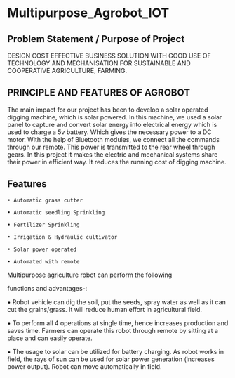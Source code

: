# Multipurpose_Agrobot_IOT
## Problem Statement / Purpose of Project
DESIGN COST EFFECTIVE BUSINESS SOLUTION WITH GOOD USE OF TECHNOLOGY AND MECHANISATION FOR SUSTAINABLE AND COOPERATIVE AGRICULTURE, FARMING.

## PRINCIPLE AND FEATURES OF AGROBOT

The main impact for our project has been to develop a solar operated digging machine, which is solar powered. In this machine, we used a solar panel to capture and convert solar energy into electrical energy which is used to charge a 5v battery. Which gives the necessary power to a DC motor. With the help of Bluetooth modules, we connect all the commands through our remote. This power is transmitted to the rear wheel through gears. In this project it makes the electric and mechanical systems share their power in efficient way. It reduces the running cost of digging machine.

## Features

    • Automatic grass cutter
    
    • Automatic seedling Sprinkling
    
    • Fertilizer Sprinkling
    
    • Irrigation & Hydraulic cultivator
    
    • Solar power operated

    • Automated with remote
    
Multipurpose agriculture robot can perform the following 

functions and advantages-: 

• Robot vehicle can dig the soil, put the seeds, spray water as well as it can cut the grains/grass. It will reduce human effort in agricultural field. 

• To perform all 4 operations at single time, hence increases production and saves time. Farmers can operate this robot through remote by sitting at a place and can easily operate. 

• The usage to solar can be utilized for battery charging. As robot works in field, the rays of sun can be used for solar power generation (increases power output). Robot can move automatically in field. 
